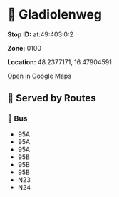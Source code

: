# 🚉 Gladiolenweg


**Stop ID:** at:49:403:0:2

**Zone:** 0100

**Location:** 48.2377171, 16.47904591

[Open in Google Maps](https://www.google.com/maps?q=48.2377171,16.47904591)

## 🚆 Served by Routes

### 🚌 Bus
- 95A
- 95A
- 95A
- 95B
- 95B
- 95B
- N23
- N24